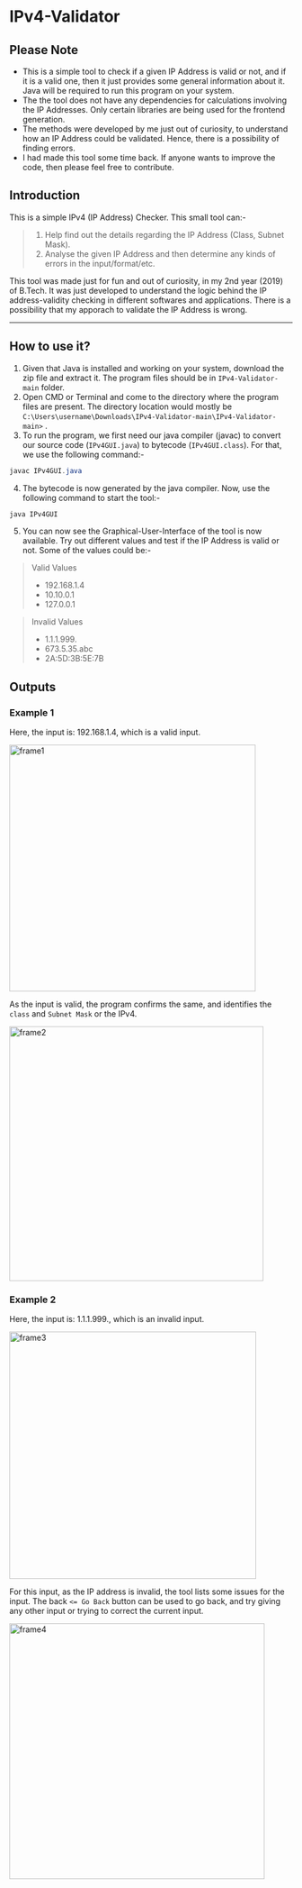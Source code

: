 # IPv4-Validator

## **Please Note**
- This is a simple tool to check if a given IP Address is valid or not, and if it is a valid one, then it just provides some general information about it. Java will be required to run this program on your system.
- The the tool does not have any dependencies for calculations involving the IP Addresses. Only certain libraries are being used for the frontend generation.
- The methods were developed by me just out of curiosity, to understand how an IP Address could be validated. Hence, there is a possibility of finding errors.
- I had made this tool some time back. If anyone wants to improve the code, then please feel free to contribute.

## **Introduction**
This is a simple IPv4 (IP Address) Checker. This small tool can:- 
> 1) Help find out the details regarding the IP Address (Class, Subnet Mask). 
> 2) Analyse the given IP Address and then determine any kinds of errors in the input/format/etc.

This tool was made just for fun and out of curiosity, in my 2nd year (2019) of B.Tech. It was just developed to understand the logic behind the IP address-validity checking in different softwares and applications. There is a possibility that my apporach to validate the IP Address is wrong.

------------------------------

## **How to use it?**
1. Given that Java is installed and working on your system, download the zip file and extract it. The program files should be in `IPv4-Validator-main` folder.
2. Open CMD or Terminal and come to the directory where the program files are present. The directory location would mostly be `C:\Users\username\Downloads\IPv4-Validator-main\IPv4-Validator-main>` .
3. To run the program, we first need our java compiler (javac) to convert our source code (`IPv4GUI.java`) to bytecode (`IPv4GUI.class`). For that, we use the following command:-
```java
javac IPv4GUI.java
```
4. The bytecode is now generated by the java compiler. Now, use the following command to start the tool:-
```java
java IPv4GUI
```
5. You can now see the Graphical-User-Interface of the tool is now available. Try out different values and test if the IP Address is valid or not. Some of the values could be:-
> Valid Values 
> - 192.168.1.4 
> - 10.10.0.1
> - 127.0.0.1

> Invalid Values
> - 1.1.1.999.
> - 673.5.35.abc
> - 2A:5D:3B:5E:7B

## **Outputs**
### **Example 1**
Here, the input is: 192.168.1.4, which is a valid input.

<img width="438" alt="frame1" src="https://user-images.githubusercontent.com/61109976/160288935-ab9660f2-98df-4db2-8676-d68df6f19db5.png">

As the input is valid, the program confirms the same, and identifies the `class` and `Subnet Mask` or the IPv4.

<img width="452" alt="frame2" src="https://user-images.githubusercontent.com/61109976/160288941-1443ac1c-526c-4503-89d0-ebb7a4cd5a40.png">

### **Example 2**
Here, the input is: 1.1.1.999., which is an invalid input.

<img width="439" alt="frame3" src="https://user-images.githubusercontent.com/61109976/160288951-5f413072-328f-473b-b983-0eb37659b42d.png">

For this input, as the IP address is invalid, the tool lists some issues for the input. The back `<= Go Back` button can be used to go back, and try giving any other input or trying to correct the current input.

<img width="454" alt="frame4" src="https://user-images.githubusercontent.com/61109976/160288953-36c71bab-df55-479f-8529-da7a96536f52.png">

